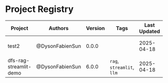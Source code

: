 # Project Registry

| Project | Authors | Version | Tags | Last Updated | Links |
|---------|---------|---------|------|--------------|-------|
| test2 | @DysonFabienSun | 0.0.0 |  | 2025-04-18 | [Folder](/home/runner/work/02-PROJECTS/02-PROJECTS/projects/test2) \| [Image]() |
| dfs-rag-streamlit-demo | @DysonFabienSun | 6.0.0 | `rag`, `streamlit`, `llm` | 2025-04-18 | [Folder](/home/runner/work/02-PROJECTS/02-PROJECTS/projects/dfs-rag-streamlit-demo) \| [Image](ghcr.io/sjtu-aiia/dfs-rag-streamlit-demo:6.0.0) |

<script>
document.addEventListener('DOMContentLoaded', function() {
    const table = document.querySelector('table');
    const input = document.createElement('input');
    input.type = 'text';
    input.placeholder = 'Search projects...';
    input.style.marginBottom = '10px';
    input.style.width = '100%';
    input.style.padding = '8px';
    table.parentNode.insertBefore(input, table);

    input.addEventListener('keyup', function() {
        const filter = input.value.toLowerCase();
        const rows = table.querySelectorAll('tbody tr');
        
        rows.forEach(row => {
            const text = row.textContent.toLowerCase();
            row.style.display = text.includes(filter) ? '' : 'none';
        });
    });
});
</script>
